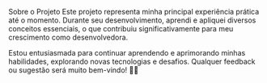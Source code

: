 Sobre o Projeto
Este projeto representa minha principal experiência prática até o momento. Durante seu desenvolvimento, aprendi e apliquei diversos conceitos essenciais, o que contribuiu significativamente para meu crescimento como desenvolvedora.

Estou entusiasmada para continuar aprendendo e aprimorando minhas habilidades, explorando novas tecnologias e desafios. Qualquer feedback ou sugestão será muito bem-vindo! 🚀✨
<img scr="Captura de tela 2024-04-17 131945.png">
